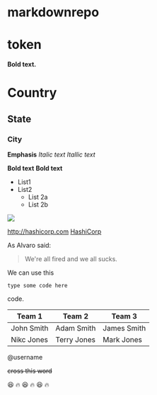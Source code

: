 # markdownrepo

# token

**Bold text.**

# Country
## State
### City

**Emphasis**
*Italic text*
_Itallic text_

**Bold text**
__Bold text__

* List1
* List2
  * List 2a
  * List 2b
  
![](https://res.cloudinary.com/sagacity/image/upload/c_crop,h_2832,w_4256,x_0,y_0/c_limit,f_auto,fl_lossy,q_80,w_1080/shutterstock_147330278_axratp.jpg)


http://hashicorp.com
[HashiCorp](http://hashicorp.com)

As Alvaro said:

> We're all fired
> and we all sucks.

We can use this

`type some code here` 

code.


Team 1 | Team 2 | Team 3
-------|--------|-------
John Smith|Adam Smith|James Smith
Nikc Jones|Terry Jones|Mark Jones

@username

~~cross this word~~

:laughing: :fire: :laughing: :fire: :laughing: :fire:
